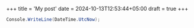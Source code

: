 +++
title = 'My post'
date = 2024-10-13T12:53:44+05:00
draft = true
+++


```c#
Console.WriteLine(DateTime.UtcNow);
```
